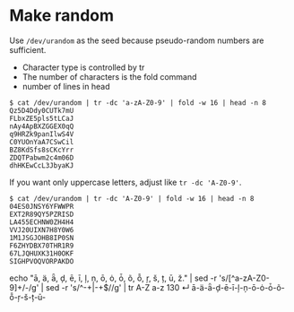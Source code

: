 # Make random


Use `/dev/urandom` as the seed because pseudo-random numbers are sufficient.

* Character type is controlled by tr
* The number of characters is the fold command
* number of lines in head

```
$ cat /dev/urandom | tr -dc 'a-zA-Z0-9' | fold -w 16 | head -n 8
Qz5D4Ddy0CUTk7mU
FLbxZE5pls5tLCaJ
nAy4ApBXZGGEX0qQ
q9HRZk9panIlwS4V
C0YUOnYaA7CSwCil
BZ8KdSfs8sCKcYrr
ZDQTPabwm2c4m06D
dhHKEwCcL3JbyaKJ
```

If you want only uppercase letters, adjust like `tr -dc 'A-Z0-9'`.

```
$ cat /dev/urandom | tr -dc 'A-Z0-9' | fold -w 16 | head -n 8
04ES0JNSY6YFWWPR
EXT2R89QY5PZRISD
LA455ECHNW0ZH4H4
VVJ20UIXN7H8Y0W6
1M1JSGJOHB8IP0SN
F6ZHYDBX70THR1R9
67LJQHUXK31H0OKF
SIGHPVOQVORPAKDO
```
echo "ā, ä, ǟ, ḑ, ē, ī, ļ, ņ, ō, ȯ, ȱ, õ, ȭ, ŗ, š, ț, ū, ž." | sed -r 's/[^a-zA-Z0-9]+/-/g' | sed -r 's/^-+\|-+$//g' | tr A-Z a-z                  130 ↵
ā-ä-ǟ-ḑ-ē-ī-ļ-ņ-ō-ȯ-ȱ-õ-ȭ-ŗ-š-ț-ū-
